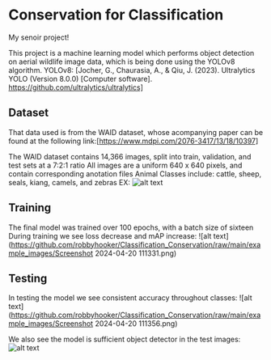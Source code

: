 # Conservation for Classification
 My senoir project!

This project is a machine learning model which performs object detection on aerial wildlife image data, which is being done using the YOLOv8 algorithm. 
YOLOv8: [Jocher, G., Chaurasia, A., & Qiu, J. (2023). Ultralytics YOLO (Version 8.0.0) [Computer software]. https://github.com/ultralytics/ultralytics]

## Dataset
That data used is from the WAID dataset, whose acompanying paper can be found at the following link:[https://www.mdpi.com/2076-3417/13/18/10397] 

The WAID dataset contains 14,366 images, split into train, validation, and test sets at a 7:2:1 ratio
All images are a uniform 640 x 640 pixels, and contain corresponding anotation files
Animal Classes include: cattle, sheep, seals, kiang, camels, and zebras
EX:
![alt text](https://github.com/robbyhooker/Classification_Conservation/raw/main/example_images/test.jpg)

## Training
The final model was trained over 100 epochs, with a batch size of sixteen
During training we see loss decrease and mAP increase:
![alt text](https://github.com/robbyhooker/Classification_Conservation/raw/main/example_images/Screenshot 2024-04-20 111331.png)
## Testing
In testing the model we see consistent accuracy throughout classes:
![alt text](https://github.com/robbyhooker/Classification_Conservation/raw/main/example_images/Screenshot 2024-04-20 111356.png)


We also see the model is sufficient object detector in the test images:
![alt text](https://github.com/robbyhooker/Classification_Conservation/raw/main/example_images/sheep_annotated.jpg)



